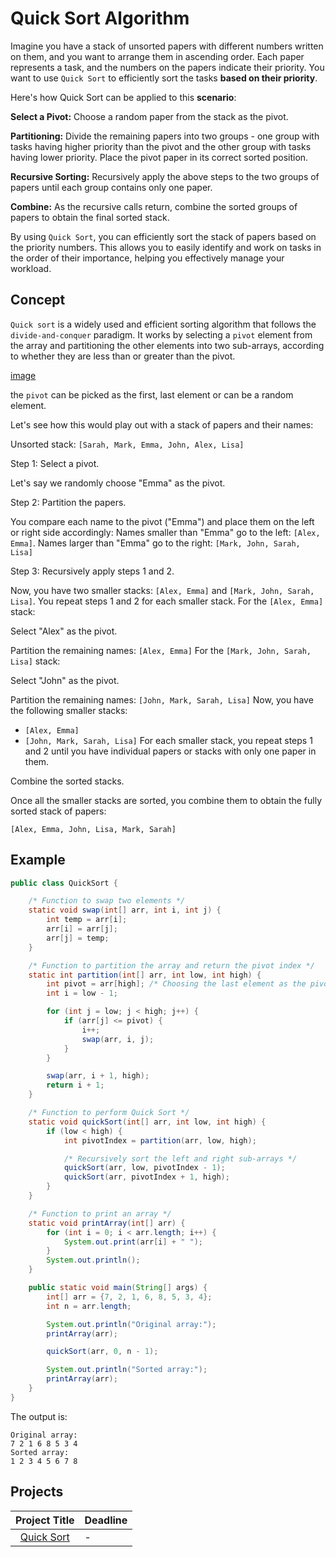 # Quick Sort Algorithm
Imagine you have a stack of unsorted papers with different numbers written on them, and you want to arrange them in ascending order. Each paper represents a task, and the numbers on the papers indicate their priority. You want to use `Quick Sort` to efficiently sort the tasks **based on their priority**.

 Here's how Quick Sort can be applied to this **scenario**:

**Select a Pivot:** Choose a random paper from the stack as the pivot.

**Partitioning:** Divide the remaining papers into two groups - one group with tasks having higher priority than the pivot and the other group with tasks having lower priority. Place the pivot paper in its correct sorted position.

**Recursive Sorting:** Recursively apply the above steps to the two groups of papers until each group contains only one paper.

**Combine:** As the recursive calls return, combine the sorted groups of papers to obtain the final sorted stack.

By using `Quick Sort`, you can efficiently sort the stack of papers based on the priority numbers. This allows you to easily identify and work on tasks in the order of their importance, helping you effectively manage your workload.

## Concept

`Quick sort` is a widely used and efficient sorting algorithm that follows the `divide-and-conquer` paradigm. It works by selecting a `pivot` element from the array and partitioning the other elements into two sub-arrays, according to whether they are less than or greater than the pivot. 

[image]()

 the `pivot` can be picked as the first, last element or can be a random element.

Let's see how this would play out with a stack of papers and their names:

Unsorted stack: `[Sarah, Mark, Emma, John, Alex, Lisa]`

Step 1: Select a pivot.

Let's say we randomly choose "Emma" as the pivot.

Step 2: Partition the papers.

You compare each name to the pivot ("Emma") and place them on the left or right side accordingly:
Names smaller than "Emma" go to the left: `[Alex, Emma]`.
Names larger than "Emma" go to the right: `[Mark, John, Sarah, Lisa]`

Step 3: Recursively apply steps 1 and 2.

Now, you have two smaller stacks: `[Alex, Emma]` and `[Mark, John, Sarah, Lisa]`.
You repeat steps 1 and 2 for each smaller stack.
For the `[Alex, Emma]` stack:

Select "Alex" as the pivot.

Partition the remaining names: `[Alex, Emma]`
For the `[Mark, John, Sarah, Lisa]` stack:

Select "John" as the pivot.

Partition the remaining names: `[John, Mark, Sarah, Lisa]`
Now, you have the following smaller stacks:

* `[Alex, Emma]`
* `[John, Mark, Sarah, Lisa]`
For each smaller stack, you repeat steps 1 and 2 until you have individual papers or stacks with only one paper in them.

Combine the sorted stacks.

Once all the smaller stacks are sorted, you combine them to obtain the fully sorted stack of papers: 

`[Alex, Emma, John, Lisa, Mark, Sarah]`
  
## Example 
```java
public class QuickSort {

    /* Function to swap two elements */
    static void swap(int[] arr, int i, int j) {
        int temp = arr[i];
        arr[i] = arr[j];
        arr[j] = temp;
    }

    /* Function to partition the array and return the pivot index */
    static int partition(int[] arr, int low, int high) {
        int pivot = arr[high]; /* Choosing the last element as the pivot */
        int i = low - 1;

        for (int j = low; j < high; j++) {
            if (arr[j] <= pivot) {
                i++;
                swap(arr, i, j);
            }
        }

        swap(arr, i + 1, high);
        return i + 1;
    }

    /* Function to perform Quick Sort */
    static void quickSort(int[] arr, int low, int high) {
        if (low < high) {
            int pivotIndex = partition(arr, low, high);

            /* Recursively sort the left and right sub-arrays */
            quickSort(arr, low, pivotIndex - 1);
            quickSort(arr, pivotIndex + 1, high);
        }
    }

    /* Function to print an array */
    static void printArray(int[] arr) {
        for (int i = 0; i < arr.length; i++) {
            System.out.print(arr[i] + " ");
        }
        System.out.println();
    }

    public static void main(String[] args) {
        int[] arr = {7, 2, 1, 6, 8, 5, 3, 4};
        int n = arr.length;

        System.out.println("Original array:");
        printArray(arr);

        quickSort(arr, 0, n - 1);

        System.out.println("Sorted array:");
        printArray(arr);
    }
}
```

The output is:

```
Original array:
7 2 1 6 8 5 3 4
Sorted array:
1 2 3 4 5 6 7 8
```

## Projects

|Project Title | Deadline |
|:-----------:|:-------------|
|[Quick Sort](https://github.com/SAFCSP-Team/quick-sort) | - | 


